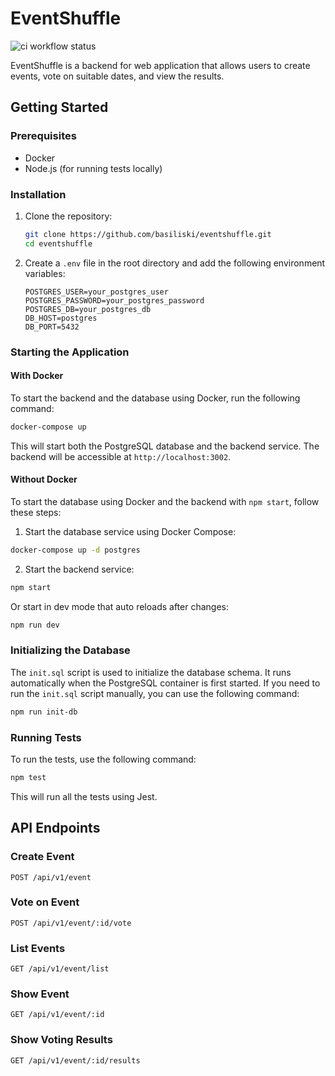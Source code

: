 # EventShuffle

![ci workflow status](https://github.com/basiliski/eventshuffle/actions/workflows/ci.yml/badge.svg)

EventShuffle is a backend for web application that allows users to create events, vote on suitable dates, and view the results.

## Getting Started

### Prerequisites

- Docker
- Node.js (for running tests locally)

### Installation

1. Clone the repository:
    ```sh
    git clone https://github.com/basiliski/eventshuffle.git
    cd eventshuffle
    ```

2. Create a `.env` file in the root directory and add the following environment variables:
    ```env
    POSTGRES_USER=your_postgres_user
    POSTGRES_PASSWORD=your_postgres_password
    POSTGRES_DB=your_postgres_db
    DB_HOST=postgres
    DB_PORT=5432
    ```

### Starting the Application

#### With Docker

To start the backend and the database using Docker, run the following command:
```sh
docker-compose up
```
This will start both the PostgreSQL database and the backend service. The backend will be accessible at `http://localhost:3002`.

#### Without Docker

To start the database using Docker and the backend with `npm start`, follow these steps:

1. Start the database service using Docker Compose:
```sh
docker-compose up -d postgres
```

2. Start the backend service:
```sh
npm start
```
Or start in dev mode that auto reloads after changes:
```sh
npm run dev
```

### Initializing the Database

The `init.sql` script is used to initialize the database schema. It runs automatically when the PostgreSQL container is first started. If you need to run the `init.sql` script manually, you can use the following command:
```sh
npm run init-db
```

### Running Tests

To run the tests, use the following command:
```sh
npm test
```
This will run all the tests using Jest.

## API Endpoints
### Create Event
```http
POST /api/v1/event
```

### Vote on Event
```http
POST /api/v1/event/:id/vote
```

### List Events
```http
GET /api/v1/event/list
```

### Show Event
```http
GET /api/v1/event/:id
```

### Show Voting Results
```http
GET /api/v1/event/:id/results
```
